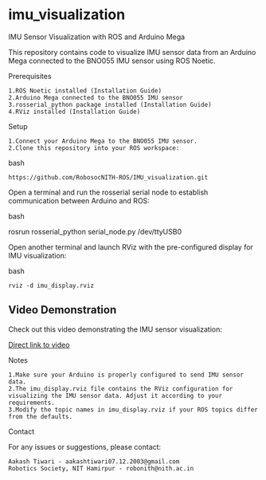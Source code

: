 # imu_visualization
IMU Sensor Visualization with ROS and Arduino Mega

This repository contains code to visualize IMU sensor data from an Arduino Mega connected to the BNO055 IMU sensor using ROS Noetic.

Prerequisites

    1.ROS Noetic installed (Installation Guide)
    2.Arduino Mega connected to the BNO055 IMU sensor
    3.rosserial_python package installed (Installation Guide)
    4.RViz installed (Installation Guide)

Setup

    1.Connect your Arduino Mega to the BNO055 IMU sensor.
    2.Clone this repository into your ROS workspace:

bash

    https://github.com/RobosocNITH-ROS/IMU_visualization.git

Open a terminal and run the rosserial serial node to establish communication between Arduino and ROS:

bash

rosrun rosserial_python serial_node.py /dev/ttyUSB0

Open another terminal and launch RViz with the pre-configured display for IMU visualization:

bash

    rviz -d imu_display.rviz

## Video Demonstration

Check out this video demonstrating the IMU sensor visualization:

[Direct link to video](https://youtu.be/5yBu7VM4hyY)


Notes

    1.Make sure your Arduino is properly configured to send IMU sensor data.
    2.The imu_display.rviz file contains the RViz configuration for visualizing the IMU sensor data. Adjust it according to your requirements.
    3.Modify the topic names in imu_display.rviz if your ROS topics differ from the defaults.

Contact

For any issues or suggestions, please contact:

    Aakash Tiwari - aakashtiwari07.12.2003@gmail.com
    Robotics Society, NIT Hamirpur - robonith@nith.ac.in
